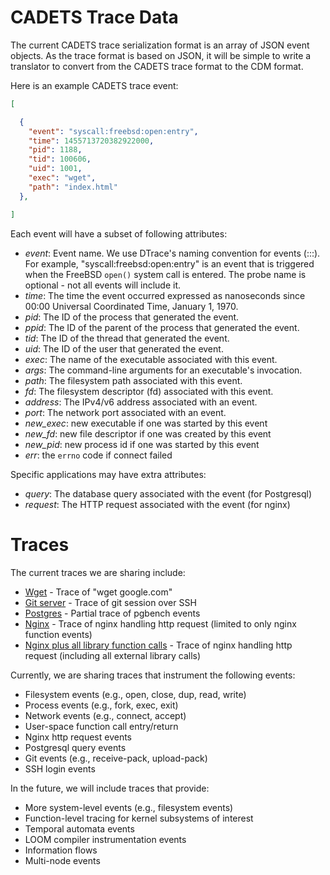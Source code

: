 # CADETS Trace Data

The current CADETS trace serialization format is an array of JSON
event objects. As the trace format is based on JSON, it will be simple to
write a translator to convert from the CADETS trace format to the CDM
format.

Here is an example CADETS trace event:

```json
[

  {
    "event": "syscall:freebsd:open:entry",
    "time": 1455713720382922000,
    "pid": 1188,
    "tid": 100606,
    "uid": 1001,
    "exec": "wget",
    "path": "index.html"
  },

]
```

Each event will have a subset of following attributes:

* _event_: Event name. We use DTrace's naming convention for events
  (<dtrace provider>:<module>:<function>:<probe name>). For example,
  "syscall:freebsd:open:entry" is an event that is triggered when the
  FreeBSD `open()` system call is entered. The probe name is optional - 
  not all events will include it.
* _time_: The time the event occurred expressed as nanoseconds since 00:00
  Universal Coordinated Time, January 1, 1970.
* _pid_: The ID of the process that generated the event.
* _ppid_: The ID of the parent of the process that generated the
  event.
* _tid_: The ID of the thread that generated the event.
* _uid_: The ID of the user that generated the event.
* _exec_: The name of the executable associated with this event.
* _args_: The command-line arguments for an executable's invocation.
* _path_: The filesystem path associated with this event.
* _fd_: The filesystem descriptor (fd) associated with this event.
* _address_: The IPv4/v6 address associated with an event.
* _port_: The network port associated with an event.
* _new_exec_: new executable if one was started by this event
* _new_fd_: new file descriptor if one was created by this event
* _new_pid_: new process id if one was started by this event
* _err_: the `errno` code if connect failed


Specific applications may have extra attributes:

* _query_: The database query associated with the event (for Postgresql)
* _request_: The HTTP request associated with the event (for nginx)

# Traces

The current traces we are sharing include:

* [Wget](./wget_google.json) - Trace of "wget google.com"
* [Git server](./git_server.json) - Trace of git session over SSH
* [Postgres](./postgres.json) - Partial trace of pgbench events
* [Nginx](./nginx.json) - Trace of nginx handling http request
  (limited to only nginx function events)
* [Nginx plus all library function calls](./nginx_with_libs.json) -
  Trace of nginx handling http request (including all external library
  calls)

Currently, we are sharing traces that instrument the following events:

* Filesystem events (e.g., open, close, dup, read, write)
* Process events (e.g., fork, exec, exit)
* Network events (e.g., connect, accept)
* User-space function call entry/return
* Nginx http request events
* Postgresql query events
* Git events (e.g., receive-pack, upload-pack)
* SSH login events

In the future, we will include traces that provide:

* More system-level events (e.g., filesystem events)
* Function-level tracing for kernel subsystems of interest
* Temporal automata events
* LOOM compiler instrumentation events
* Information flows
* Multi-node events
